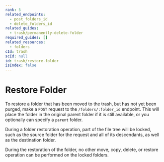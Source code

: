 ```yaml
---
rank: 5
related_endpoints:
  - post_folders_id
  - delete_folders_id
related_guides:
  - trash/permanently-delete-folder
required_guides: []
related_resources:
  - folders
cId: trash
scId: null
id: trash/restore-folder
isIndex: false
---
```

# Restore Folder

To restore a folder that has been moved to the trash, but has not yet been purged, make a `POST` request to the `/folders/:folder_id` endpoint. This will place the folder in the original parent folder if it is still available, or you optionally can specify a `parent` folder.

<Samples id="post_folders_id">

</Samples>

<Message warning>

During a folder restoration operation, part of the file tree will be locked, such as the source folder for the request and all of its descendants, as well as the destination folder.

During the restoration of the folder, no other move, copy, delete, or restore operation can be performed on the locked folders.

</Message>
